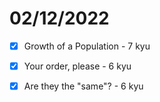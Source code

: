 # 02/12/2022

- [x] Growth of a Population - 7 kyu
- [x] Your order, please - 6 kyu
- [x] Are they the "same"? - 6 kyu

